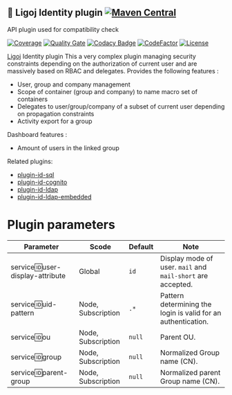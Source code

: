 ## :link: Ligoj Identity plugin [![Maven Central](https://maven-badges.herokuapp.com/maven-central/org.ligoj.plugin/plugin-id/badge.svg)](https://maven-badges.herokuapp.com/maven-central/org.ligoj.plugin/plugin-id)

API plugin used for compatibility check

[![Coverage](https://sonarcloud.io/api/project_badges/measure?project=org.ligoj.plugin%3Aplugin-id&metric=coverage)](https://sonarcloud.io/dashboard?id=org.ligoj.plugin%3Aplugin-id)
[![Quality Gate](https://sonarcloud.io/api/project_badges/measure?metric=alert_status&project=org.ligoj.plugin:plugin-id)](https://sonarcloud.io/dashboard/index/org.ligoj.plugin:plugin-id)
[![Codacy Badge](https://api.codacy.com/project/badge/Grade/abf810c094e44c0691f71174c707d6ed)](https://www.codacy.com/gh/ligoj/plugin-id?utm_source=github.com&amp;utm_medium=referral&amp;utm_content=ligoj/plugin-id&amp;utm_campaign=Badge_Grade)
[![CodeFactor](https://www.codefactor.io/repository/github/ligoj/plugin-id/badge)](https://www.codefactor.io/repository/github/ligoj/plugin-id)
[![License](http://img.shields.io/:license-mit-blue.svg)](http://fabdouglas.mit-license.org/)

[Ligoj](https://github.com/ligoj/ligoj) Identity plugin
This a very complex plugin managing security constraints depending on the authorization of current user and are
massively based on RBAC and delegates.
Provides the following features :

- User, group and company management
- Scope of container (group and company) to name macro set of containers
- Delegates to user/group/company of a subset of current user depending on propagation constraints
- Activity export for a group

Dashboard features :

- Amount of users in the linked group

Related plugins:

- [plugin-id-sql](https://github.com/ligoj/plugin-id-sql)
- [plugin-id-cognito](https://github.com/ligoj/plugin-id-cognito)
- [plugin-id-ldap](https://github.com/ligoj/plugin-id-ldap)
- [plugin-id-ldap-embedded](https://github.com/ligoj/plugin-id-ldap-embedded)

# Plugin parameters

| Parameter                         | Scode              | Default | Note                                                          |                     
|-----------------------------------|--------------------|---------|---------------------------------------------------------------|
| service:id:user-display-attribute | Global             | `id`    | Display mode of user. `mail` and `mail-short` are accepted.   |
| service:id:uid-pattern            | Node, Subscription | `.*`    | Pattern determining the login is valid for an authentication. |
| service:id:ou                     | Node, Subscription | `null`  | Parent OU.                                                    |
| service:id:group                  | Node, Subscription | `null`  | Normalized Group name (CN).                                   |
| service:id:parent-group           | Node, Subscription | `null`  | Normalized parent Group name (CN).                            |
